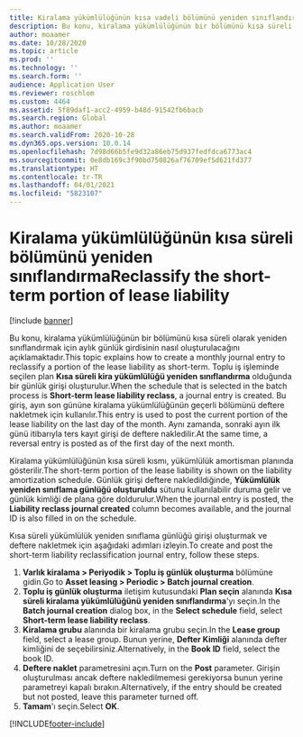 ```yaml
---
title: Kiralama yükümlülüğünün kısa vadeli bölümünü yeniden sınıflandırma
description: Bu konu, kiralama yükümlülüğünün bir bölümünü kısa süreli olarak yeniden sınıflandırmak için aylık günlük girdisinin nasıl oluşturulacağını açıklamaktadır.
author: moaamer
ms.date: 10/28/2020
ms.topic: article
ms.prod: ''
ms.technology: ''
ms.search.form: ''
audience: Application User
ms.reviewer: roschlom
ms.custom: 4464
ms.assetid: 5f89daf1-acc2-4959-b48d-91542fb6bacb
ms.search.region: Global
ms.author: moaamer
ms.search.validFrom: 2020-10-28
ms.dyn365.ops.version: 10.0.14
ms.openlocfilehash: 7d98d66b5fe9d32a86eb75d937fedfdca6773ac4
ms.sourcegitcommit: 0e8db169c3f90bd750826af76709ef5d621fd377
ms.translationtype: HT
ms.contentlocale: tr-TR
ms.lasthandoff: 04/01/2021
ms.locfileid: "5823107"
---
```

# <a name="reclassify-the-short-term-portion-of-lease-liability"></a><span data-ttu-id="f6f6f-103">Kiralama yükümlülüğünün kısa süreli bölümünü yeniden sınıflandırma</span><span class="sxs-lookup"><span data-stu-id="f6f6f-103">Reclassify the short-term portion of lease liability</span></span>

[!include [banner](../includes/banner.md)]

<span data-ttu-id="f6f6f-104">Bu konu, kiralama yükümlülüğünün bir bölümünü kısa süreli olarak yeniden sınıflandırmak için aylık günlük girdisinin nasıl oluşturulacağını açıklamaktadır.</span><span class="sxs-lookup"><span data-stu-id="f6f6f-104">This topic explains how to create a monthly journal entry to reclassify a portion of the lease liability as short-term.</span></span> <span data-ttu-id="f6f6f-105">Toplu iş işleminde seçilen plan **Kısa süreli kira yükümlülüğü yeniden sınıflandırma** olduğunda bir günlük girişi oluşturulur.</span><span class="sxs-lookup"><span data-stu-id="f6f6f-105">When the schedule that is selected in the batch process is **Short-term lease liability reclass**, a journal entry is created.</span></span> <span data-ttu-id="f6f6f-106">Bu giriş, ayın son gününe kiralama yükümlülüğünün geçerli bölümünü deftere nakletmek için kullanılır.</span><span class="sxs-lookup"><span data-stu-id="f6f6f-106">This entry is used to post the current portion of the lease liability on the last day of the month.</span></span> <span data-ttu-id="f6f6f-107">Aynı zamanda, sonraki ayın ilk günü itibarıyla ters kayıt girişi de deftere nakledilir.</span><span class="sxs-lookup"><span data-stu-id="f6f6f-107">At the same time, a reversal entry is posted as of the first day of the next month.</span></span>

<span data-ttu-id="f6f6f-108">Kiralama yükümlülüğünün kısa süreli kısmı, yükümlülük amortisman planında gösterilir.</span><span class="sxs-lookup"><span data-stu-id="f6f6f-108">The short-term portion of the lease liability is shown on the liability amortization schedule.</span></span> <span data-ttu-id="f6f6f-109">Günlük girişi deftere nakledildiğinde, **Yükümlülük yeniden sınıflama günlüğü oluşturuldu** sütunu kullanılabilir duruma gelir ve günlük kimliği de plana göre doldurulur.</span><span class="sxs-lookup"><span data-stu-id="f6f6f-109">When the journal entry is posted, the **Liability reclass journal created** column becomes available, and the journal ID is also filled in on the schedule.</span></span>

<span data-ttu-id="f6f6f-110">Kısa süreli yükümlülük yeniden sınıflama günlüğü girişi oluşturmak ve deftere nakletmek için aşağıdaki adımları izleyin.</span><span class="sxs-lookup"><span data-stu-id="f6f6f-110">To create and post the short-term liability reclassification journal entry, follow these steps.</span></span>

1. <span data-ttu-id="f6f6f-111">**Varlık kiralama \> Periyodik \> Toplu iş günlük oluşturma** bölümüne gidin.</span><span class="sxs-lookup"><span data-stu-id="f6f6f-111">Go to **Asset leasing \> Periodic \> Batch journal creation**.</span></span>
2. <span data-ttu-id="f6f6f-112">**Toplu iş günlük oluşturma** iletişim kutusundaki **Plan seçin** alanında **Kısa süreli kiralama yükümlülüğünü yeniden sınıflandırma**'yı seçin.</span><span class="sxs-lookup"><span data-stu-id="f6f6f-112">In the **Batch journal creation** dialog box, in the **Select schedule** field, select **Short-term lease liability reclass**.</span></span>
3. <span data-ttu-id="f6f6f-113">**Kiralama grubu** alanında bir kiralama grubu seçin.</span><span class="sxs-lookup"><span data-stu-id="f6f6f-113">In the **Lease group** field, select a lease group.</span></span> <span data-ttu-id="f6f6f-114">Bunun yerine, **Defter Kimliği** alanında defter kimliğini de seçebilirsiniz.</span><span class="sxs-lookup"><span data-stu-id="f6f6f-114">Alternatively, in the **Book ID** field, select the book ID.</span></span>
4. <span data-ttu-id="f6f6f-115">**Deftere naklet** parametresini açın.</span><span class="sxs-lookup"><span data-stu-id="f6f6f-115">Turn on the **Post** parameter.</span></span> <span data-ttu-id="f6f6f-116">Girişin oluşturulması ancak deftere nakledilmemesi gerekiyorsa bunun yerine parametreyi kapalı bırakın.</span><span class="sxs-lookup"><span data-stu-id="f6f6f-116">Alternatively, if the entry should be created but not posted, leave this parameter turned off.</span></span>
5. <span data-ttu-id="f6f6f-117">**Tamam**'ı seçin.</span><span class="sxs-lookup"><span data-stu-id="f6f6f-117">Select **OK**.</span></span>


[!INCLUDE[footer-include](../../includes/footer-banner.md)]
